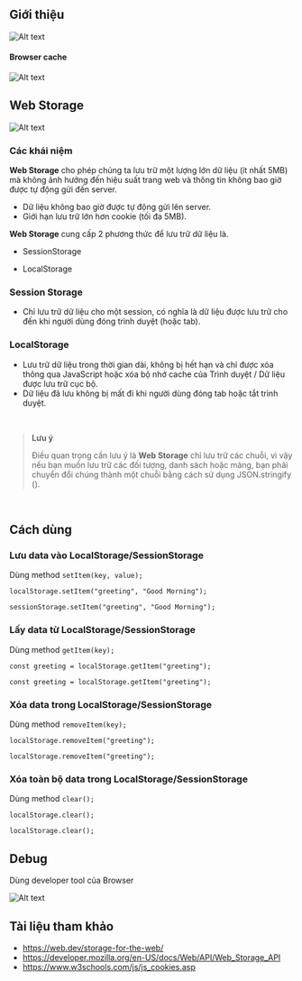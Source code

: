## Giới thiệu

![Alt text](./assets/Frame%204.png "Optional title")


#### Browser cache
![Alt text](./assets/Frame%203%20(3).png "Optional title")


## Web Storage
![Alt text](./assets/web-storage.png "Optional title")

### Các khái niệm

**Web Storage** cho phép chúng ta lưu trữ một lượng lớn dữ liệu (ít nhất 5MB) mà không ảnh hưởng đến hiệu suất trang web và thông tin không bao giờ được tự động gửi đến server.

- Dữ liệu không bao giờ được tự động gửi lên server.
- Giới hạn lưu trữ lớn hơn cookie (tối đa 5MB).

**Web Storage** cung cấp 2 phương thức để lưu trữ dữ liệu là.

- SessionStorage

- LocalStorage 

### Session Storage
- Chỉ lưu trữ dữ liệu cho một session, có nghĩa là dữ liệu được lưu trữ cho đến khi người dùng đóng trình duyệt (hoặc tab).

### LocalStorage

- Lưu trữ dữ liệu trong thời gian dài, không bị hết hạn và chỉ được xóa thông qua JavaScript hoặc xóa bộ nhớ cache của Trình duyệt / Dữ liệu được lưu trữ cục bộ.
- Dữ liệu đã lưu không bị mất đi khi người dùng đóng tab hoặc tắt trình duyệt.

<br />

> **Lưu ý**
>
> Điều quan trọng cần lưu ý là **Web Storage** chỉ lưu trữ các chuỗi, vì vậy nếu bạn muốn lưu trữ các đối tượng, danh sách hoặc mảng, bạn phải chuyển đổi chúng thành một chuỗi bằng cách sử dụng JSON.stringify ().


<br />

## Cách dùng

### Lưu data vào LocalStorage/SessionStorage

Dùng method `setItem(key, value);`

```
localStorage.setItem("greeting", "Good Morning");
```
```
sessionStorage.setItem("greeting", "Good Morning");
```

### Lấy data từ LocalStorage/SessionStorage

Dùng method `getItem(key);`

```
const greeting = localStorage.getItem("greeting");
```
```
const greeting = localStorage.getItem("greeting");
```

### Xóa data trong LocalStorage/SessionStorage

Dùng method `removeItem(key);`

```
localStorage.removeItem("greeting");
```
```
localStorage.removeItem("greeting");
```

### Xóa toàn bộ data trong LocalStorage/SessionStorage

Dùng method `clear();`

```
localStorage.clear();
```
```
localStorage.clear();
```

## Debug
Dùng developer tool của Browser

![Alt text](./assets/dev-tools.png "Optional title")

## Tài liệu tham khảo

- https://web.dev/storage-for-the-web/
- https://developer.mozilla.org/en-US/docs/Web/API/Web_Storage_API
- https://www.w3schools.com/js/js_cookies.asp
